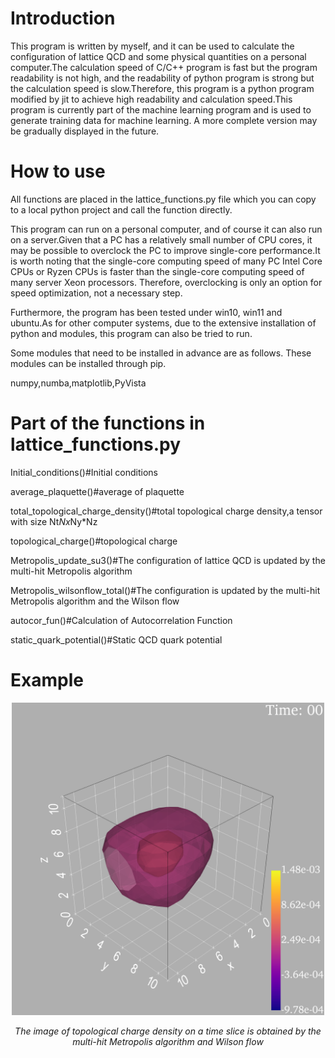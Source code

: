 Introduction
============
This program is written by myself, and it can be used to calculate the configuration of lattice QCD and some physical quantities on a personal computer.The calculation speed of C/C++ program is fast but the program readability is not high, and the readability of python program is strong but the calculation speed is slow.Therefore, this program is a python program modified by jit to achieve high readability and calculation speed.This program is currently part of the machine learning program and is used to generate training data for machine learning. A more complete version may be gradually displayed in the future.



How to use
============
All functions are placed in the lattice_functions.py file which you can copy to a local python project and call the function directly.

This program can run on a personal computer, and of course it can also run on a server.Given that a PC has a relatively small number of CPU cores, 
it may be possible to overclock the PC to improve single-core performance.It is worth noting that the single-core computing speed of many PC Intel Core CPUs or Ryzen CPUs is faster than the single-core computing speed of many server Xeon processors. Therefore, overclocking is only an option for speed optimization, not a necessary step.

Furthermore, the program has been tested under win10, win11 and ubuntu.As for other computer systems, due to the extensive installation of python and modules, 
this program can also be tried to run.

Some modules that need to be installed in advance are as follows. These modules can be installed through pip.

numpy,numba,matplotlib,PyVista



Part of the functions in lattice_functions.py
============

Initial_conditions()#Initial conditions

average_plaquette()#average of plaquette

total_topological_charge_density()#total topological charge density,a tensor with size Nt*Nx*Ny*Nz

topological_charge()#topological charge

Metropolis_update_su3()#The configuration of lattice QCD is updated by the multi-hit Metropolis algorithm

Metropolis_wilsonflow_total()#The configuration is updated by the multi-hit Metropolis algorithm and the Wilson flow

autocor_fun()#Calculation of Autocorrelation Function

static_quark_potential()#Static QCD quark potential

Example
============

<p align="center">
    <img src="topol_density_wflow600.png"  width="500"/>
</p>
    
<p align="center">
    <i>The image of topological charge density on a time slice is obtained by the multi-hit Metropolis algorithm and Wilson flow</i>
</p>


